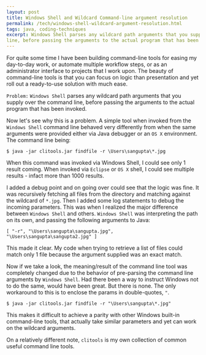 ```yaml
---
layout: post
title: Windows Shell and Wildcard Command-line argument resolution
permalink: /tech/windows-shell-wildcard-argument-resolution.html
tags: java, coding-techniques
excerpt: Windows Shell parses any wildcard path arguments that you supply over the command 
line, before passing the arguments to the actual program that has been invoked.
---
```


For quite some time I have been building command-line tools for easing my day-to-day work,
or automate multiple workflow steps, or as an administrator interface to projects that I
work upon. The beauty of command-line tools is that you can focus on logic than presentation
and yet roll out a ready-to-use solution with much ease.

`Problem:` `Windows Shell` parses any wildcard path arguments that you supply over the command 
line, before passing the arguments to the actual program that has been invoked.

Now let's see why this is a problem. A simple tool when invoked from the `Windows Shell`
command line behaved very differently from when the same arguments were provided either via
Java debugger or an `OS X` environment. The command line being:

```
$ java -jar clitools.jar findfile -r \Users\sangupta\*.jpg
```

When this command was invoked via Windows Shell, I could see only 1 result coming. When invoked
via `Eclipse` or `OS X` shell, I could see multiple results - infact more than 1000 results.

I added a debug point and on going over could see that the logic was fine. It was recursively
fetching all files from the directory and matching against the wildcard of `*.jpg`. Then I added 
some log statements to debug the incoming parameters. This was when I realized the major difference
between `Windows Shell` and others. `Windows Shell` was interpreting the path on its own, and passing
the following arguments to Java:

```
[ "-r", "\Users\sangupta\sangupta.jpg", "\Users\sangupta\sangupta2.jpg" ]
```

This made it clear. My code when trying to retrieve a list of files could match only 1 file
because the argument supplied was an exact match. 

Now if we take a look, the meaning/result of the command line tool was completely changed due to
the behavior of pre-parsing the command line arguments by `Windows Shell`. Had there been a way
to instruct Windows not to do the same, would have been great. But there is none. The only
workaround to this is to enclose the params in double-quotes, `"`.

```
$ java -jar clitools.jar findfile -r "\Users\sangupta\*.jpg"
```

This makes it difficult to achieve a parity with other Windows built-in command-line tools, that 
actually take similar parameters and yet can work on the wildcard arguments.

On a relatively different note, `clitools` is my own collection of common useful command line tools.
